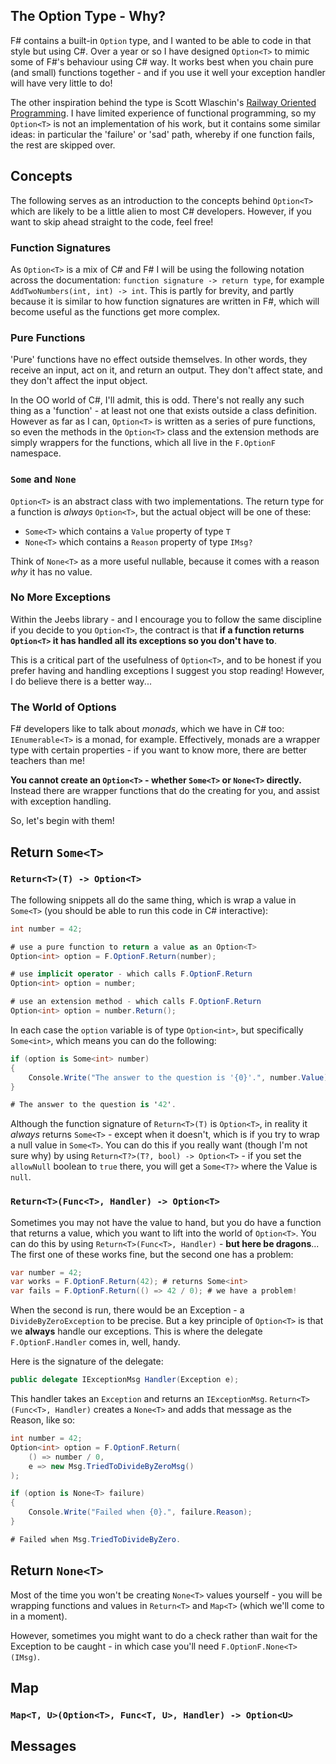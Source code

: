 


## The Option Type - Why?

F# contains a built-in `Option` type, and I wanted to be able to code in that style but using C#.  Over a year or so I have designed `Option<T>` to mimic some of F#'s behaviour using C# way.  It works best when you chain pure (and small) functions together - and if you use it well your exception handler will have very little to do!

The other inspiration behind the type is Scott Wlaschin's [Railway Oriented Programming](https://fsharpforfunandprofit.com/posts/against-railway-oriented-programming/).  I have limited experience of functional programming, so my `Option<T>` is not an implementation of his work, but it contains some similar ideas: in particular the 'failure' or 'sad' path, whereby if one function fails, the rest are skipped over.

## Concepts

The following serves as an introduction to the concepts behind `Option<T>` which are likely to be a little alien to most C# developers.  However, if you want to skip ahead straight to the code, feel free!

### Function Signatures

As `Option<T>` is a mix of C# and F# I will be using the following notation across the documentation: `function signature -> return type`, for example `AddTwoNumbers(int, int) -> int`.  This is partly for brevity, and partly because it is similar to how function signatures are written in F#, which will become useful as the functions get more complex.

### Pure Functions

'Pure' functions have no effect outside themselves.  In other words, they receive an input, act on it, and return an output.  They don't affect state, and they don't affect the input object.

In the OO world of C#, I'll admit, this is odd.  There's not really any such thing as a 'function' - at least not one that exists outside a class definition.  However as far as I can, `Option<T>` is written as a series of pure functions, so even the methods in the `Option<T>` class and the extension methods are simply wrappers for the functions, which all live in the `F.OptionF` namespace.

### `Some` and `None`

`Option<T>` is an abstract class with two implementations.  The return type for a function is *always* `Option<T>`, but the actual object will be one of these:

- `Some<T>` which contains a `Value` property of type `T`
- `None<T>` which contains a `Reason` property of type `IMsg?`

Think of `None<T>` as a more useful nullable, because it comes with a reason *why* it has no value.

### No More Exceptions

Within the Jeebs library - and I encourage you to follow the same discipline if you decide to you `Option<T>`, the contract is that **if a function returns `Option<T>` it has handled all its exceptions so you don't have to**.

This is a critical part of the usefulness of `Option<T>`, and to be honest if you prefer having and handling exceptions I suggest you stop reading!  However, I do believe there is a better way...

### The World of Options

F# developers like to talk about *monads*, which we have in C# too: `IEnumerable<T>` is a monad, for example.  Effectively, monads are a wrapper type with certain properties - if you want to know more, there are better teachers than me!

**You cannot create an `Option<T>` - whether `Some<T>` or `None<T>` directly.**  Instead there are wrapper functions that do the creating for you, and assist with exception handling.

So, let's begin with them!

## Return `Some<T>`

### `Return<T>(T) -> Option<T>`

The following snippets all do the same thing, which is wrap a value in `Some<T>` (you should be able to run this code in C# interactive):

```csharp
int number = 42;

# use a pure function to return a value as an Option<T>
Option<int> option = F.OptionF.Return(number);

# use implicit operator - which calls F.OptionF.Return
Option<int> option = number;

# use an extension method - which calls F.OptionF.Return
Option<int> option = number.Return();
```

In each case the `option` variable is of type `Option<int>`, but specifically `Some<int>`, which means you can do the following:

```csharp
if (option is Some<int> number)
{
    Console.Write("The answer to the question is '{0}'.", number.Value);
}

# The answer to the question is '42'.
```

Although the function signature of `Return<T>(T)` is `Option<T>`, in reality it *always* returns `Some<T>` - except when it doesn't, which is if you try to wrap a null value in `Some<T>`.  You can do this if you really want (though I'm not sure why) by using `Return<T?>(T?, bool) -> Option<T>` - if you set the `allowNull` boolean to `true` there, you will get a `Some<T?>` where the Value is `null`.

### `Return<T>(Func<T>, Handler) -> Option<T>`

Sometimes you may not have the value to hand, but you do have a function that returns a value, which you want to lift into the world of `Option<T>`.  You can do this by using `Return<T>(Func<T>, Handler)` - **but here be dragons**... The first one of these works fine, but the second one has a problem:

```csharp
var number = 42;
var works = F.OptionF.Return(42); # returns Some<int>
var fails = F.OptionF.Return(() => 42 / 0); # we have a problem!
```

When the second is run, there would be an Exception - a `DivideByZeroException` to be precise.  But a key principle of `Option<T>` is that we **always** handle our exceptions.  This is where the delegate `F.OptionF.Handler` comes in, well, handy.

Here is the signature of the delegate:

```csharp
public delegate IExceptionMsg Handler(Exception e);
```

This handler takes an `Exception` and returns an `IExceptionMsg`.  `Return<T>(Func<T>, Handler)` creates a `None<T>` and adds that message as the Reason, like so:

```csharp
int number = 42;
Option<int> option = F.OptionF.Return(
    () => number / 0,
    e => new Msg.TriedToDivideByZeroMsg()
);

if (option is None<T> failure)
{
    Console.Write("Failed when {0}.", failure.Reason);
}

# Failed when Msg.TriedToDivideByZero.
```

## Return `None<T>`

Most of the time you won't be creating `None<T>` values yourself - you will be wrapping functions and values in `Return<T>` and `Map<T>` (which we'll come to in a moment).

However, sometimes you might want to do a check rather than wait for the Exception to be caught - in which case you'll need `F.OptionF.None<T>(IMsg)`.

## Map

### `Map<T, U>(Option<T>, Func<T, U>, Handler) -> Option<U>`

## Messages
